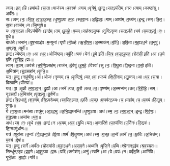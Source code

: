 

  
त्वाम्।इत्।हि।हवा॑महे।सा॒ता।वाज॑स्य।का॒रवः॑।त्वाम्।वृ॒त्रेषु॑।इ॒न्द्र॒।सत्ऽप॑तिम्।नरः॑।त्वाम्।काष्ठा॑सु।अर्व॑तः॥  
सः।त्वम्।नः॒।चि॒त्र॒।व॒ज्र॒ऽह॒स्त॒।धृ॒ष्णु॒ऽया।म॒हः।स्त॒वा॒नः।अ॒द्रि॒ऽवः॒।गाम्।अश्व॑म्।र॒थ्य॑म्।इ॒न्द्र॒।सम्।कि॒र॒।स॒त्रा।वाज॑म्।न।जि॒ग्युषे॑॥  
यः।स॒त्रा॒ऽहा।विऽच॑र्षणिः।इन्द्र॑म्।तम्।हू॒म॒हे॒।व॒यम्।सह॑स्रऽमुष्क।तुवि॑ऽनृम्ण।सत्ऽप॑ते।भव॑।स॒मत्ऽसु॑।नः॒।वृ॒धे॥  
बाध॑से।जना॑न्।वृ॒ष॒भाऽइ॑व।म॒न्युना॑।घृषौ॑।मी॒ळ्हे।ऋ॒ची॒ष॒म॒।अ॒स्माक॑म्।बो॒धि॒।अ॒वि॒ता।म॒हा॒ऽध॒ने।त॒नूषु॑।अ॒प्ऽसु।सूर्ये॑॥  
इन्द्र॑।ज्येष्ठ॑म्।नः॒।आ।भ॒र॒।ओजि॑ष्ठम्।पपु॑रि।श्रवः॑।येन॑।इ॒मे इति॑।चि॒त्र॒।व॒ज्र॒ऽह॒स्त॒।रोद॑सी॒ इति॑।आ।उ॒भे इति॑।सु॒शि॒प्र॒।प्राः॥  
त्वाम्।उ॒ग्रम्।अव॑से।च॒र्ष॒णि॒ऽसह॑म्।राज॑न्।दे॒वेषु॑।हू॒म॒हे॒।विश्वा॑।सु।नः॒।वि॒थु॒रा।पि॒ब्द॒ना।व॒सो॒ इति॑।अ॒मित्रा॑न्।सु॒ऽसहा॑न्।कृ॒धि॒॥  
यत्।इ॒न्द्र॒।नाहु॑षीषु।आ।ओजः॑।नृ॒म्णम्।च॒।कृ॒ष्टिषु॑।यत्।वा॒।पञ्च॑।क्षि॒ती॒नाम्।द्यु॒म्नम्।आ।भ॒र॒।स॒त्रा।विश्वा॑नि।पौंस्या॑॥  
यत्।वा॒।तृ॒क्षौ।म॒घ॒ऽव॒न्।द्रु॒ह्यौ।आ।जने॑।यत्।पू॒रौ।कत्।च॒।वृष्ण्य॑म्।अ॒स्मभ्य॑म्।तत्।रि॒री॒हि॒।सम्।नृ॒ऽसह्ये॑।अ॒मित्रा॑न्।पृ॒त्ऽसु।तु॒र्वणे॑॥  
इन्द्र॑।त्रि॒ऽधातु॑।श॒र॒णम्।त्रि॒ऽवरू॑थम्।स्व॒स्ति॒ऽमत्।छ॒र्दिः।य॒च्छ॒।म॒घव॑त्ऽभ्यः।च॒।मह्य॑म्।च॒।य॒वय॑।दि॒द्युम्।ए॒भ्यः॒॥  
ये।ग॒व्य॒ता।मन॑सा।शत्रु॑म्।आ॒ऽद॒भुः।अ॒भि॒ऽप्र॒घ्नन्ति॑।धृ॒ष्णु॒ऽया।अध॑।स्म॒।नः॒।म॒घ॒ऽव॒न्।इ॒न्द्र॒।गि॒र्व॒णः॒।त॒नू॒ऽपाः।अन्त॑मः।भ॒व॒॥  
अध॑।स्म॒।नः॒।वृ॒धे।भ॒व॒।इन्द्र॑।न।अ॒यम्।अ॒व॒।यु॒धि।यत्।अ॒न्तरि॑क्षे।प॒तय॑न्ति।प॒र्णिनः॑।दि॒द्यवः॑।ति॒ग्मऽमू॑र्धानः॥  
यत्र॑।शूरा॑सः।त॒न्वः॑।वि॒ऽत॒न्व॒ते।प्रि॒या।शर्म॑।पि॒तॄ॒णाम्।अध॑।स्म॒।य॒च्छ॒।त॒न्वे॑।तने॑।च॒।छ॒र्धिः।अ॒चित्त॑म्।य॒वय॑।द्वेषः॑॥  
यत्।इ॒न्द्र॒।सर्गे॑।अर्व॑तः।चो॒दया॑से।म॒हा॒ऽध॒ने।अ॒स॒म॒ने।अध्व॑नि।वृ॒जि॒ने।प॒थि।श्ये॒नान्ऽइ॑व।श्र॒व॒स्य॒तः॥  
सिन्धू॑न्ऽइव।प्र॒व॒णे।आ॒शु॒ऽया।य॒तः।यदि॑।क्लोश॑म्।अनु॑।स्वनि॑।आ।ये।वयः॑।न।वर्वृ॑त॒ति।आमि॑षि।गृ॒भी॒ताः।बा॒ह्वोः।गवि॑॥  
